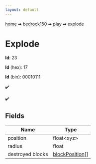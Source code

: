 ```yaml
---
layout: default
---
```


[home](/) ➡ [bedrock150](/protocol/bedrock150) ➡ [play](/protocol/bedrock150/play) ➡ explode

# Explode

**Id**: 23

**Id** (hex): 17

**Id** (bin): 00010111

✔️

✔️

## Fields

Name | Type
---|---
position | float&lt;xyz&gt;
radius | float
destroyed blocks | [blockPosition](/protocol/bedrock150/types/block-position)[]

